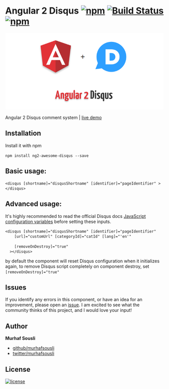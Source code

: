 # Angular 2 Disqus [![npm](https://img.shields.io/npm/v/ng2-awesome-disqus.svg?maxAge=2592000?style=plastic)](https://github.com/MurhafSousli/ng2-awesome-disqus) [![Build Status](https://travis-ci.org/MurhafSousli/ng2-disqus.svg?branch=master)](https://travis-ci.org/MurhafSousli/ng2-disqus) [![npm](https://img.shields.io/npm/dt/ng2-awesome-disqus.svg?maxAge=2592000)](https://www.npmjs.com/package/ng2-awesome-disqus)


![Angular 2 Share Buttons cover](/assets/cover.PNG?raw=true "Optional Title")

Angular 2 Disqus comment system | [live demo](https://murhafsousli.github.io/ng2-awesome-disqus/)

## Installation

Install it with npm

`npm install ng2-awesome-disqus --save`

## Basic usage:

```
<disqus [shortname]="disqusShortname" [identifier]="pageIdentifier" ></disqus>
```

## Advanced usage:

It's highly recommended to read the official Disqus docs [JavaScript configuration variables](https://help.disqus.com/customer/portal/articles/472098-javascript-configuration-variables) before setting these inputs.

```
<disqus [shortname]="disqusShortname" [identifier]="pageIdentifier" 
    [url]="customUrl" [categoryId]="catId" [lang]="'en'"
      
    [removeOnDestroy]="true"
  ></disqus>
```

by default the component will reset Disqus configuration when it initializes again, to remove Disqus script completely on component destroy, set `[removeOnDestroy]="true"`

## Issues


If you identify any errors in this component, or have an idea for an improvement, please open an [issue](https://github.com/MurhafSousli/ng2-awesome-disqus/issues). I am excited to see what the community thinks of this project, and I would love your input!

## Author

 **Murhaf Sousli**

 - [github/murhafsousli](https://github.com/MurhafSousli)
 - [twitter/murhafsousli](https://twitter.com/MurhafSousli)

## License

[![license](https://img.shields.io/github/license/mashape/apistatus.svg?maxAge=2592000)](/LICENSE)